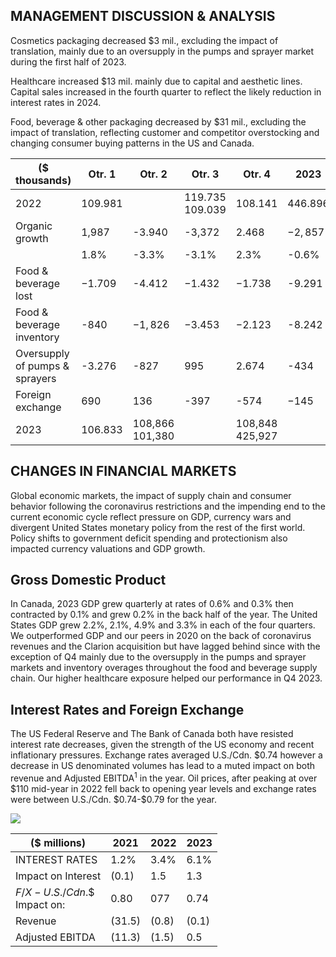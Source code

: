 ## MANAGEMENT DISCUSSION & ANALYSIS

Cosmetics packaging decreased \$3 mil., excluding the impact of translation, mainly due to an oversupply in the pumps and sprayer market during the first half of 2023.

Healthcare increased \$13 mil. mainly due to capital and aesthetic lines. Capital sales increased in the fourth quarter to reflect the likely reduction in interest rates in 2024.

Food, beverage & other packaging decreased by \$31 mil., excluding the impact of translation, reflecting customer and competitor overstocking and changing consumer buying patterns in the US and Canada.

| (\$ thousands)                 | Otr. 1   | Otr. 2          | Otr. 3          | Otr. 4          | 2023     |
|--------------------------------|----------|-----------------|-----------------|-----------------|----------|
| 2022                           | 109.981  |                 | 119.735 109.039 | 108.141         | 446.896  |
| Organic growth                 | 1,987    | -3.940          | -3,372          | 2.468           | $-2,857$ |
|                                | 1.8%     | -3.3%           | -3.1%           | 2.3%            | -0.6%    |
| Food & beverage lost           | $-1.709$ | -4.412          | $-1.432$        | $-1.738$        | -9.291   |
| Food & beverage inventory      | -840     | $-1,826$        | $-3.453$        | $-2.123$        | -8.242   |
| Oversupply of pumps & sprayers | -3.276   | -827            | 995             | 2.674           | -434     |
| Foreign exchange               | 690      | 136             | -397            | -574            | $-145$   |
| 2023                           | 106.833  | 108,866 101,380 |                 | 108,848 425,927 |          |

## CHANGES IN FINANCIAL MARKETS

Global economic markets, the impact of supply chain and consumer behavior following the coronavirus restrictions and the impending end to the current economic cycle reflect pressure on GDP, currency wars and divergent United States monetary policy from the rest of the first world. Policy shifts to government deficit spending and protectionism also impacted currency valuations and GDP growth.

## **Gross Domestic Product**

In Canada, 2023 GDP grew quarterly at rates of 0.6% and 0.3% then contracted by 0.1% and grew 0.2% in the back half of the year. The United States GDP grew 2.2%, 2.1%, 4.9% and 3.3% in each of the four quarters. We outperformed GDP and our peers in 2020 on the back of coronavirus revenues and the Clarion acquisition but have lagged behind since with the exception of Q4 mainly due to the oversupply in the pumps and sprayer markets and inventory overages throughout the food and beverage supply chain. Our higher healthcare exposure helped our performance in Q4 2023.

## **Interest Rates and Foreign Exchange**

The US Federal Reserve and The Bank of Canada both have resisted interest rate decreases, given the strength of the US economy and recent inflationary pressures. Exchange rates averaged U.S./Cdn. \$0.74 however a decrease in US denominated volumes has lead to a muted impact on both revenue and Adjusted EBITDA<sup>1</sup> in the year. Oil prices, after peaking at over \$110 mid-year in 2022 fell back to opening year levels and exchange rates were between U.S./Cdn. \$0.74-\$0.79 for the year.

![](_page_0_Figure_12.jpeg)

| (\$ millions)                     | 2021   | 2022    | 2023  |
|-----------------------------------|--------|---------|-------|
| INTEREST RATES                    | 1.2%   | $3.4\%$ | 6.1%  |
| Impact on Interest                | (0.1)  | 1.5     | 1.3   |
| $F/X - U.S./Cdn.\$$<br>Impact on: | 0.80   | 077     | 0.74  |
| Revenue                           | (31.5) | (0.8)   | (0.1) |
| Adjusted EBITDA                   | (11.3) | (1.5)   | 0.5   |